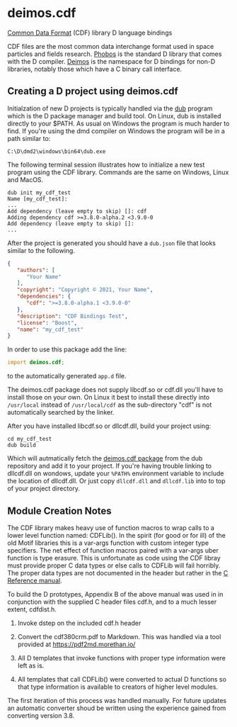 # deimos.cdf
[Common Data Format](https://cdf.gsfc.nasa.gov/) (CDF) library D language bindings

CDF files are the most common data interchange format used in space particles
and fields research.  [Phobos](https://dlang.org/phobos/) is the standard D
library that comes with the D compiler. [Deimos](https://github.com/D-Programming-Deimos)
is the namespace for D bindings for non-D libraries, notably those which have
a C binary call interface.

## Creating a D project using deimos.cdf

Initialzation of new D projects is typically handled via the 
[dub](https://dub.pm/index.html)
program which is the D package manager and build tool.  On Linux,
dub is installed directly to your $PATH.  As usual on Windows the
program is much harder to find.  If you're using the dmd compiler
on Windows the program will be in a path similar to:
```
C:\D\dmd2\windows\bin64\dub.exe
```

The following terminal session illustrates how to initialize a new 
test program using the CDF library.  Commands are the same on Windows,
Linux and MacOS.

```
dub init my_cdf_test
Name [my_cdf_test]: 
...
Add dependency (leave empty to skip) []: cdf
Adding dependency cdf >=3.8.0-alpha.2 <3.9.0-0
Add dependency (leave empty to skip) []: 
...
```

After the project is generated you should have a `dub.json` file that 
looks similar to the following.

```json
{
   "authors": [
      "Your Name"
   ],
   "copyright": "Copyright © 2021, Your Name",
   "dependencies": {
      "cdf": ">=3.8.0-alpha.1 <3.9.0-0"
   },
   "description": "CDF Bindings Test",
   "license": "Boost",
   "name": "my_cdf_test"
}
```
In order to use this package add the line:
```D
import deimos.cdf;
```
to the automatically generated `app.d` file.

The deimos.cdf package does not supply libcdf.so or cdf.dll you'll have
to install those on your own.  On Linux it best to install these directly
into `/usr/local` instead of `/usr/local/cdf` as the sub-directory "cdf"
is not automatically searched by the linker.

After you have installed libcdf.so or dllcdf.dll, build your project using:
```
cd my_cdf_test
dub build
```
Which will autmatically fetch the [deimos.cdf package](https://code.dlang.org/packages/cdf)
from the dub repository and add it to your project.  If you're having 
trouble linking to dllcdf.dll on wondows, update your `%PATH%` environment
variable to include the location of dllcdf.dll.  Or just copy `dllcdf.dll` 
and `dllcdf.lib` into to top of your project directory.


## Module Creation Notes

The CDF library makes heavy use of function macros to wrap calls to a 
lower level function named: CDFLib().  In the spirit (for good or for ill)
of the old Motif libraries this is a var-args function with custom integer
type specifiers.  The net effect of function macros paired with a var-args
uber function is type erasure.  This is unfortunate as code using the 
CDF libray must provide proper C data types or else calls to CDFLib
will fail horribly.  The proper data types are not documented in the header
but rather in the [C Reference manual](https://spdf.gsfc.nasa.gov/pub/software/cdf/doc/cdf380/cdf380crm.pdf).

To build the D prototypes, Appendix B of the above manual was used in 
in conjunction with the supplied C header files cdf.h, and to a much 
lesser extent, cdfdist.h. 
 
1. Invoke dstep on the included cdf.h header
    
2. Convert the cdf380crm.pdf to Markdown.  This was handled via a tool
   provided at https://pdf2md.morethan.io/
   
3. All D templates that invoke functions with proper type information 
   were left as is.
 
4. All templates that call CDFLib() were converted to actual D functions
   so that type information is available to creators of higher level
   modules.

The first iteration of this process was handled manually.  For future 
updates an automatic converter shoud be written using the experience 
gained from converting version 3.8. 
